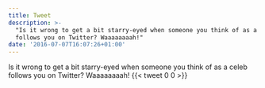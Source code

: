 ```yaml
---
title: Tweet
description: >-
  "Is it wrong to get a bit starry-eyed when someone you think of as a celeb
  follows you on Twitter? Waaaaaaaah!"
date: '2016-07-07T16:07:26+01:00'
---
```

Is it wrong to get a bit starry-eyed when someone you think of as a celeb follows you on Twitter? Waaaaaaaah!
      {{< tweet 0 0 >}}
    

